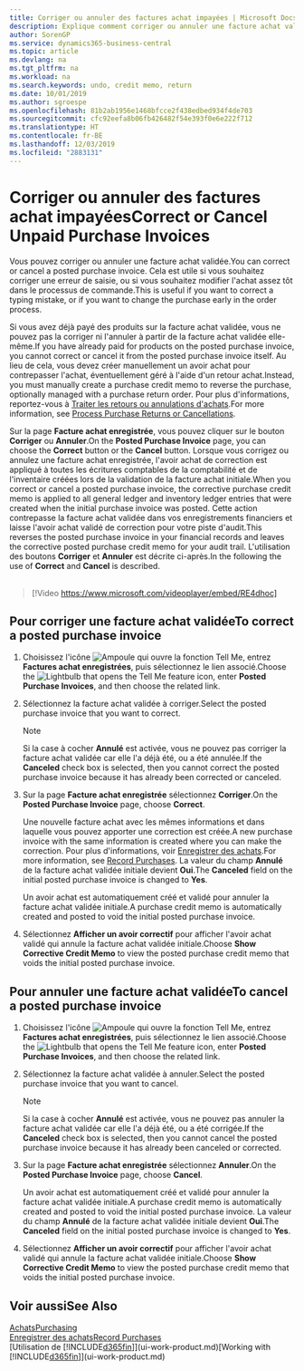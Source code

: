 ```yaml
---
title: Corriger ou annuler des factures achat impayées | Microsoft Docs
description: Explique comment corriger ou annuler une facture achat validée et créer automatiquement un avoir achat.
author: SorenGP
ms.service: dynamics365-business-central
ms.topic: article
ms.devlang: na
ms.tgt_pltfrm: na
ms.workload: na
ms.search.keywords: undo, credit memo, return
ms.date: 10/01/2019
ms.author: sgroespe
ms.openlocfilehash: 81b2ab1956e1468bfcce2f438edbed934f4de703
ms.sourcegitcommit: cfc92eefa8b06fb426482f54e393f0e6e222f712
ms.translationtype: HT
ms.contentlocale: fr-BE
ms.lasthandoff: 12/03/2019
ms.locfileid: "2883131"
---
```

# <a name="correct-or-cancel-unpaid-purchase-invoices"></a><span data-ttu-id="cf110-103">Corriger ou annuler des factures achat impayées</span><span class="sxs-lookup"><span data-stu-id="cf110-103">Correct or Cancel Unpaid Purchase Invoices</span></span>
<span data-ttu-id="cf110-104">Vous pouvez corriger ou annuler une facture achat validée.</span><span class="sxs-lookup"><span data-stu-id="cf110-104">You can correct or cancel a posted purchase invoice.</span></span> <span data-ttu-id="cf110-105">Cela est utile si vous souhaitez corriger une erreur de saisie, ou si vous souhaitez modifier l'achat assez tôt dans le processus de commande.</span><span class="sxs-lookup"><span data-stu-id="cf110-105">This is useful if you want to correct a typing mistake, or if you want to change the purchase early in the order process.</span></span>

<span data-ttu-id="cf110-106">Si vous avez déjà payé des produits sur la facture achat validée, vous ne pouvez pas la corriger ni l'annuler à partir de la facture achat validée elle-même.</span><span class="sxs-lookup"><span data-stu-id="cf110-106">If you have already paid for products on the posted purchase invoice, you cannot correct or cancel it from the posted purchase invoice itself.</span></span> <span data-ttu-id="cf110-107">Au lieu de cela, vous devez créer manuellement un avoir achat pour contrepasser l'achat, éventuellement géré à l'aide d'un retour achat.</span><span class="sxs-lookup"><span data-stu-id="cf110-107">Instead, you must manually create a purchase credit memo to reverse the purchase, optionally managed with a purchase return order.</span></span> <span data-ttu-id="cf110-108">Pour plus d'informations, reportez-vous à [Traiter les retours ou annulations d'achats](purchasing-how-process-purchase-returns-cancellations.md).</span><span class="sxs-lookup"><span data-stu-id="cf110-108">For more information, see [Process Purchase Returns or Cancellations](purchasing-how-process-purchase-returns-cancellations.md).</span></span>

<span data-ttu-id="cf110-109">Sur la page **Facture achat enregistrée**, vous pouvez cliquer sur le bouton **Corriger** ou **Annuler**.</span><span class="sxs-lookup"><span data-stu-id="cf110-109">On the **Posted Purchase Invoice** page, you can choose the **Correct** button or the **Cancel** button.</span></span> <span data-ttu-id="cf110-110">Lorsque vous corrigez ou annulez une facture achat enregistrée, l'avoir achat de correction est appliqué à toutes les écritures comptables de la comptabilité et de l'inventaire créées lors de la validation de la facture achat initiale.</span><span class="sxs-lookup"><span data-stu-id="cf110-110">When you correct or cancel a posted purchase invoice, the corrective purchase credit memo is applied to all general ledger and inventory ledger entries that were created when the initial purchase invoice was posted.</span></span> <span data-ttu-id="cf110-111">Cette action contrepasse la facture achat validée dans vos enregistrements financiers et laisse l'avoir achat validé de correction pour votre piste d'audit.</span><span class="sxs-lookup"><span data-stu-id="cf110-111">This reverses the posted purchase invoice in your financial records and leaves the corrective posted purchase credit memo for your audit trail.</span></span> <span data-ttu-id="cf110-112">L'utilisation des boutons **Corriger** et **Annuler** est décrite ci-après.</span><span class="sxs-lookup"><span data-stu-id="cf110-112">In the following the use of **Correct** and **Cancel** is described.</span></span>
<br><br>
> [!Video https://www.microsoft.com/videoplayer/embed/RE4dhoc]

## <a name="to-correct-a-posted-purchase-invoice"></a><span data-ttu-id="cf110-113">Pour corriger une facture achat validée</span><span class="sxs-lookup"><span data-stu-id="cf110-113">To correct a posted purchase invoice</span></span>
1. <span data-ttu-id="cf110-114">Choisissez l'icône ![Ampoule qui ouvre la fonction Tell Me](media/ui-search/search_small.png "Dites-moi ce que vous voulez faire"), entrez **Factures achat enregistrées**, puis sélectionnez le lien associé.</span><span class="sxs-lookup"><span data-stu-id="cf110-114">Choose the ![Lightbulb that opens the Tell Me feature](media/ui-search/search_small.png "Tell me what you want to do") icon, enter **Posted Purchase Invoices**, and then choose the related link.</span></span>  
2. <span data-ttu-id="cf110-115">Sélectionnez la facture achat validée à corriger.</span><span class="sxs-lookup"><span data-stu-id="cf110-115">Select the posted purchase invoice that you want to correct.</span></span>  

    > [!NOTE]  
    >   <span data-ttu-id="cf110-116">Si la case à cocher **Annulé** est activée, vous ne pouvez pas corriger la facture achat validée car elle l'a déjà été, ou a été annulée.</span><span class="sxs-lookup"><span data-stu-id="cf110-116">If the **Canceled** check box is selected, then you cannot correct the posted purchase invoice because it has already been corrected or canceled.</span></span>
3. <span data-ttu-id="cf110-117">Sur la page **Facture achat enregistrée** sélectionnez **Corriger**.</span><span class="sxs-lookup"><span data-stu-id="cf110-117">On the **Posted Purchase Invoice** page, choose **Correct**.</span></span>

    <span data-ttu-id="cf110-118">Une nouvelle facture achat avec les mêmes informations et dans laquelle vous pouvez apporter une correction est créée.</span><span class="sxs-lookup"><span data-stu-id="cf110-118">A new purchase invoice with the same information is created where you can make the correction.</span></span> <span data-ttu-id="cf110-119">Pour plus d'informations, voir [Enregistrer des achats](purchasing-how-record-purchases.md).</span><span class="sxs-lookup"><span data-stu-id="cf110-119">For more information, see [Record Purchases](purchasing-how-record-purchases.md).</span></span> <span data-ttu-id="cf110-120">La valeur du champ **Annulé** de la facture achat validée initiale devient **Oui**.</span><span class="sxs-lookup"><span data-stu-id="cf110-120">The **Canceled** field on the initial posted purchase invoice is changed to **Yes**.</span></span>

    <span data-ttu-id="cf110-121">Un avoir achat est automatiquement créé et validé pour annuler la facture achat validée initiale.</span><span class="sxs-lookup"><span data-stu-id="cf110-121">A purchase credit memo is automatically created and posted to void the initial posted purchase invoice.</span></span>
4. <span data-ttu-id="cf110-122">Sélectionnez **Afficher un avoir correctif** pour afficher l'avoir achat validé qui annule la facture achat validée initiale.</span><span class="sxs-lookup"><span data-stu-id="cf110-122">Choose **Show Corrective Credit Memo** to view the posted purchase credit memo that voids the initial posted purchase invoice.</span></span>

## <a name="to-cancel-a-posted-purchase-invoice"></a><span data-ttu-id="cf110-123">Pour annuler une facture achat validée</span><span class="sxs-lookup"><span data-stu-id="cf110-123">To cancel a posted purchase invoice</span></span>
1. <span data-ttu-id="cf110-124">Choisissez l'icône ![Ampoule qui ouvre la fonction Tell Me](media/ui-search/search_small.png "Dites-moi ce que vous voulez faire"), entrez **Factures achat enregistrées**, puis sélectionnez le lien associé.</span><span class="sxs-lookup"><span data-stu-id="cf110-124">Choose the ![Lightbulb that opens the Tell Me feature](media/ui-search/search_small.png "Tell me what you want to do") icon, enter **Posted Purchase Invoices**, and then choose the related link.</span></span>  
2. <span data-ttu-id="cf110-125">Sélectionnez la facture achat validée à annuler.</span><span class="sxs-lookup"><span data-stu-id="cf110-125">Select the posted purchase invoice that you want to cancel.</span></span>

    > [!NOTE]  
    >   <span data-ttu-id="cf110-126">Si la case à cocher **Annulé** est activée, vous ne pouvez pas annuler la facture achat validée car elle l'a déjà été, ou a été corrigée.</span><span class="sxs-lookup"><span data-stu-id="cf110-126">If the **Canceled** check box is selected, then you cannot cancel the posted purchase invoice because it has already been canceled or corrected.</span></span>
3. <span data-ttu-id="cf110-127">Sur la page **Facture achat enregistrée** sélectionnez **Annuler**.</span><span class="sxs-lookup"><span data-stu-id="cf110-127">On the **Posted Purchase Invoice** page, choose **Cancel**.</span></span>

    <span data-ttu-id="cf110-128">Un avoir achat est automatiquement créé et validé pour annuler la facture achat validée initiale.</span><span class="sxs-lookup"><span data-stu-id="cf110-128">A purchase credit memo is automatically created and posted to void the initial posted purchase invoice.</span></span> <span data-ttu-id="cf110-129">La valeur du champ **Annulé** de la facture achat validée initiale devient **Oui**.</span><span class="sxs-lookup"><span data-stu-id="cf110-129">The **Canceled** field on the initial posted purchase invoice is changed to **Yes**.</span></span>
4. <span data-ttu-id="cf110-130">Sélectionnez **Afficher un avoir correctif** pour afficher l'avoir achat validé qui annule la facture achat validée initiale.</span><span class="sxs-lookup"><span data-stu-id="cf110-130">Choose **Show Corrective Credit Memo** to view the posted purchase credit memo that voids the initial posted purchase invoice.</span></span>

## <a name="see-also"></a><span data-ttu-id="cf110-131">Voir aussi</span><span class="sxs-lookup"><span data-stu-id="cf110-131">See Also</span></span>
[<span data-ttu-id="cf110-132">Achats</span><span class="sxs-lookup"><span data-stu-id="cf110-132">Purchasing</span></span>](purchasing-manage-purchasing.md)  
[<span data-ttu-id="cf110-133">Enregistrer des achats</span><span class="sxs-lookup"><span data-stu-id="cf110-133">Record Purchases</span></span>](purchasing-how-record-purchases.md)  
<span data-ttu-id="cf110-134">[Utilisation de [!INCLUDE[d365fin](includes/d365fin_md.md)]](ui-work-product.md)</span><span class="sxs-lookup"><span data-stu-id="cf110-134">[Working with [!INCLUDE[d365fin](includes/d365fin_md.md)]](ui-work-product.md)</span></span>
